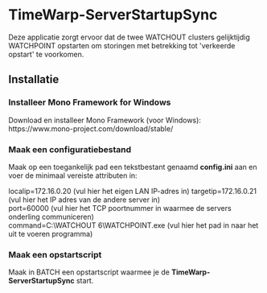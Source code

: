 # TimeWarp-ServerStartupSync

Deze applicatie zorgt ervoor dat de twee WATCHOUT clusters gelijktijdig WATCHPOINT opstarten
om storingen met betrekking tot 'verkeerde opstart' te voorkomen.

<h2>Installatie</h2>

<h3>Installeer Mono Framework for Windows</h3>
Download en installeer Mono Framework (voor Windows):
https://www.mono-project.com/download/stable/

<h3>Maak een configuratiebestand</h3>
Maak op een toegankelijk pad een tekstbestant genaamd <b>config.ini</b> aan en voer
de minimaal vereiste attributen in:<p>

localip=172.16.0.20 (vul hier het eigen LAN IP-adres in)
targetip=172.16.0.21 (vul hier het IP adres van de andere server in)<br>
port=60000 (vul hier het TCP poortnummer in waarmee de servers onderling communiceren)<br>
command=C:\WATCHOUT 6\WATCHPOINT.exe (vul hier het pad in naar het uit te voeren programma)<br>


<h3>Maak een opstartscript</h3>
Maak in BATCH een opstartscript waarmee je de <b>TimeWarp-ServerStartupSync</b> start.
